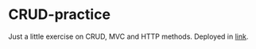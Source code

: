 # CRUD-practice

Just a little exercise on CRUD, MVC and HTTP methods. Deployed in [link](https://crud-practice.onrender.com/list).
